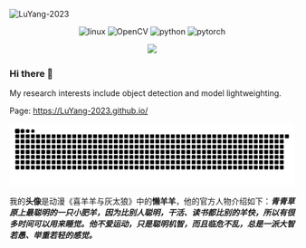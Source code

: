 <p align="left"> <img src="https://komarev.com/ghpvc/?username=LuYang-2023" alt="LuYang-2023" /> </p>
<p align="center">
  <img src="https://www.vectorlogo.zone/logos/linux/linux-icon.svg" alt="linux" width="40" height="40"/>
  <img src="https://www.vectorlogo.zone/logos/opencv/opencv-icon.svg" alt="OpenCV" width="40" height="40"/>
  <img src="https://www.vectorlogo.zone/logos/python/python-icon.svg" alt="python" width="40" height="40"/>
  <img src="https://www.vectorlogo.zone/logos/pytorch/pytorch-icon.svg" alt="pytorch" width="40" height="40"/> 
</p>
<div align="center"> <img height="160px" src="https://github-readme-stats.vercel.app/api?username=LuYang-2023&hide_title=true&hide_border=true&show_icons=trueline_height=21&text_color=000&icon_color=000&bg_color=0,ea6161,ffc64d,fffc4d,52fa5a&theme=graywhite" /> </div>

### Hi there 👋

My research interests include object detection and model lightweighting.

Page: https://LuYang-2023.github.io/


![](https://raw.githubusercontent.com/LuYang-2023/LuYang-2023/output/github-contribution-grid-snake.svg)


我的**头像**是动漫《喜羊羊与灰太狼》中的**懒羊羊**，他的官方人物介绍如下：***青青草原上最聪明的一只小肥羊，因为比别人聪明，干活、读书都比别的羊快，所以有很多时间可以用来睡觉。他不爱运动，只是聪明机智，而且临危不乱，总是一派大智若愚、举重若轻的感觉。***

<!--
**LuYang-2023/LuYang-2023** is a ✨ _special_ ✨ repository because its `README.md` (this file) appears on your GitHub profile.

Here are some ideas to get you started:

- 🔭 I’m currently working on ...
- 🌱 I’m currently learning ...
- 👯 I’m looking to collaborate on ...
- 🤔 I’m looking for help with ...
- 💬 Ask me about ...
- 📫 How to reach me: ...
- 😄 Pronouns: ...
- ⚡ Fun fact: ...
-->
